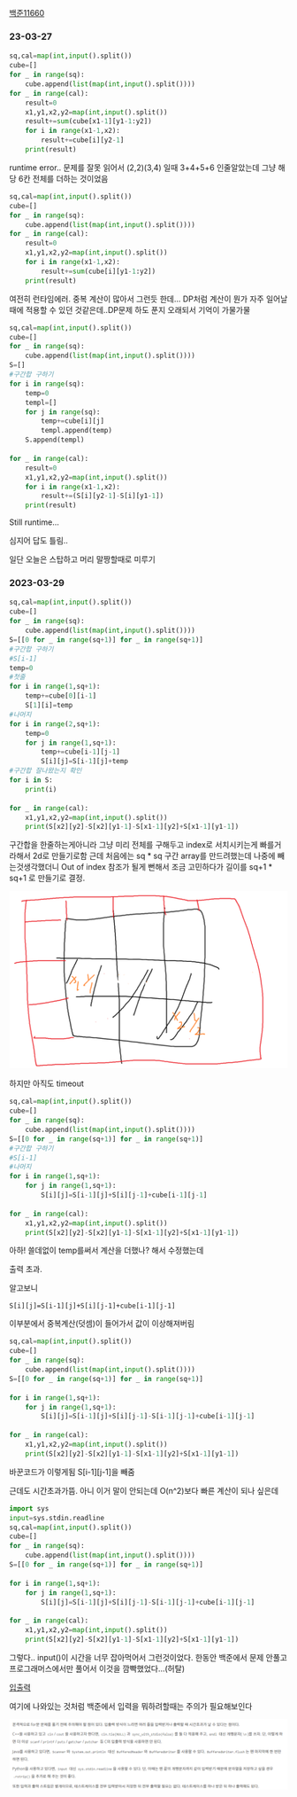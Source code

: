 [백준11660](https://www.acmicpc.net/problem/11660)

### 23-03-27
```python
sq,cal=map(int,input().split())
cube=[]
for _ in range(sq):
    cube.append(list(map(int,input().split())))
for _ in range(cal):
    result=0
    x1,y1,x2,y2=map(int,input().split())
    result+=sum(cube[x1-1][y1-1:y2])
    for i in range(x1-1,x2):
        result+=cube[i][y2-1]
    print(result)

```
runtime error..
문제를 잘못 읽어서
(2,2)(3,4) 일때 3+4+5+6 인줄알았는데 그냥 해당 6칸 전체를 더하는 것이었음

```python
sq,cal=map(int,input().split())
cube=[]
for _ in range(sq):
    cube.append(list(map(int,input().split())))
for _ in range(cal):
    result=0
    x1,y1,x2,y2=map(int,input().split())
    for i in range(x1-1,x2):
        result+=sum(cube[i][y1-1:y2])
    print(result)
```
여전히 런타임에러. 중복 계산이 많아서 그런듯 한데... DP처럼 계산이 뭔가 자주 일어날때에 적용할 수 있던 것같은데..DP문제 하도 푼지 오래되서 기억이 가물가물

```python
sq,cal=map(int,input().split())
cube=[]
for _ in range(sq):
    cube.append(list(map(int,input().split())))
S=[]    
#구간합 구하기
for i in range(sq):
    temp=0
    templ=[]
    for j in range(sq):
        temp+=cube[i][j]
        templ.append(temp)
    S.append(templ)

for _ in range(cal):
    result=0
    x1,y1,x2,y2=map(int,input().split())
    for i in range(x1-1,x2):
        result+=(S[i][y2-1]-S[i][y1-1])
    print(result)
```
Still runtime...

심지어 답도 틀림..

일단 오늘은 스탑하고 머리 말짱할때로 미루기

### 2023-03-29

```python
sq,cal=map(int,input().split())
cube=[]
for _ in range(sq):
    cube.append(list(map(int,input().split())))
S=[[0 for _ in range(sq+1)] for _ in range(sq+1)]    
#구간합 구하기
#S[i-1]
temp=0
#첫줄
for i in range(1,sq+1):
    temp+=cube[0][i-1]
    S[1][i]=temp
#나머지
for i in range(2,sq+1):
    temp=0
    for j in range(1,sq+1):
        temp+=cube[i-1][j-1]
        S[i][j]=S[i-1][j]+temp
#구간합 잘나왔는지 확인
for i in S:
    print(i)
  
for _ in range(cal):
    x1,y1,x2,y2=map(int,input().split())
    print(S[x2][y2]-S[x2][y1-1]-S[x1-1][y2]+S[x1-1][y1-1])
```
구간합을 한줄하는게아니라 그냥 미리 전체를 구해두고 index로 서치시키는게 빠를거라해서 2d로 만들기로함
근데 처음에는 sq * sq 구간 array를 만드려했는데 나중에 빼는것생각했더니 Out of index 참조가 될게 뻔해서 조금 고민하다가 길이를 sq+1 * sq+1 로 만들기로 결정.

![이미지2](image/2dimage.png)

하지만 아직도 timeout
```python
sq,cal=map(int,input().split())
cube=[]
for _ in range(sq):
    cube.append(list(map(int,input().split())))
S=[[0 for _ in range(sq+1)] for _ in range(sq+1)]  
#구간합 구하기
#S[i-1]
#나머지
for i in range(1,sq+1):
    for j in range(1,sq+1):
        S[i][j]=S[i-1][j]+S[i][j-1]+cube[i-1][j-1]

for _ in range(cal):
    x1,y1,x2,y2=map(int,input().split())
    print(S[x2][y2]-S[x2][y1-1]-S[x1-1][y2]+S[x1-1][y1-1])
```
아하! 쓸데없이 temp를써서 계산을 더했나? 해서 수정했는데

출력 초과.

알고보니

    S[i][j]=S[i-1][j]+S[i][j-1]+cube[i-1][j-1]

이부분에서 중복계산(덧셈)이 들어가서 값이 이상해져버림

```python
sq,cal=map(int,input().split())
cube=[]
for _ in range(sq):
    cube.append(list(map(int,input().split())))
S=[[0 for _ in range(sq+1)] for _ in range(sq+1)]  

for i in range(1,sq+1):
    for j in range(1,sq+1):
        S[i][j]=S[i-1][j]+S[i][j-1]-S[i-1][j-1]+cube[i-1][j-1]

for _ in range(cal):
    x1,y1,x2,y2=map(int,input().split())
    print(S[x2][y2]-S[x2][y1-1]-S[x1-1][y2]+S[x1-1][y1-1])
```
바꾼코드가 이렇게됨 S[i-1][j-1]을 빼줌

근데도 시간초과가뜸. 아니 이거 말이 안되는데 O(n^2)보다 빠른 계산이 되나 싶은데

```python
import sys
input=sys.stdin.readline
sq,cal=map(int,input().split())
cube=[]
for _ in range(sq):
    cube.append(list(map(int,input().split())))
S=[[0 for _ in range(sq+1)] for _ in range(sq+1)]  

for i in range(1,sq+1):
    for j in range(1,sq+1):
        S[i][j]=S[i-1][j]+S[i][j-1]-S[i-1][j-1]+cube[i-1][j-1]

for _ in range(cal):
    x1,y1,x2,y2=map(int,input().split())
    print(S[x2][y2]-S[x2][y1-1]-S[x1-1][y2]+S[x1-1][y1-1])
```
그렇다.. input()이 시간을 너무 잡아먹어서 그런것이었다.
한동안 백준에서 문제 안풀고 프로그래머스에서만 풀어서 이것을 깜빡했었다...(허탈)

[입출력](https://www.acmicpc.net/problem/15552)

여기에 나와있는 것처럼 백준에서 입력을 뭐하려할때는 주의가 필요해보인다

![이미지](image/inout.png)